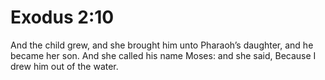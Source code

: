 # Exodus 2:10

And the child grew, and she brought him unto Pharaoh’s daughter, and he became her son. And she called his name Moses: and she said, Because I drew him out of the water.